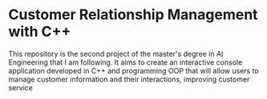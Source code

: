 # Customer Relationship Management with C++

This repository is the second project of the master's degree in AI Engineering that I am following. It aims to create an interactive console application developed in C++ and programming OOP that will allow users to manage customer information and their interactions, improving customer service
